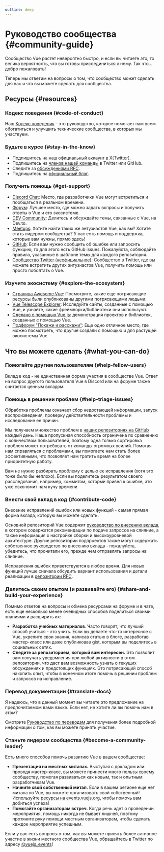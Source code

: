 ```yaml
---
outline: deep
---
```


# Руководство сообщества {#community-guide}

Сообщество Vue растет невероятно быстро, и если вы читаете это, то велика вероятность, что вы готовы присоединиться к нему. Так что... добро пожаловать!

Теперь мы ответим на вопросы о том, что сообщество может сделать для вас и что вы можете сделать для сообщества.

## Ресурсы {#resources}

### Кодекс поведения {#code-of-conduct}

Наш [Кодекс поведения](/about/coc) - это руководство, которое помогает нам всем обогатиться и улучшить технические сообщества, в которых мы участвуем.

### Будьте в курсе {#stay-in-the-know}

- Подпишитесь на наш [официальный аккаунт в X(Twitter)](https://twitter.com/vuejs).
- Подпишитесь на [членов нашей команды](./team) в Twitter или GitHub.
- Следите за [обсуждениями RFC](https://github.com/vuejs/rfcs).
- Подпишитесь на [официальный блог](https://blog.vuejs.org/).

### Получить помощь {#get-support}

- [Discord Chat](https://chat.vuejs.org/): Место, где разработчики Vue могут встретиться и пообщаться в реальном времени.
- [Форум](https://forum.vuejs.org/): Лучшее место, где можно задать вопросы и получить ответы о Vue и его экосистеме.
- [DEV Community](https://dev.to/t/vue): Делитесь и обсуждайте темы, связанные с Vue, на Dev.to.
- [Meetups](https://events.vuejs.org/meetups): Хотите найти таких же энтузиастов Vue, как вы? Хотите стать лидером сообщества? У нас есть помощь и поддержка, которые вам нужны, прямо здесь!
- [GitHub](https://github.com/vuejs): Если вам нужно сообщить об ошибке или запросить функцию, то для этого есть GitHub issues. Пожалуйста, соблюдайте правила, указанные в шаблоне темы для каждого репозитория.
- [Сообщество Twitter (неофициальное)](https://twitter.com/i/communities/1516368750634840064): Сообщество в Twitter, где вы можете встретить других энтузиастов Vue, получить помощь или просто поболтать о Vue.

### Изучите экосистему {#explore-the-ecosystem}

- [Страница Awesome Vue](https://github.com/vuejs/awesome-vue): Посмотрите, какие еще потрясающие ресурсы были опубликованы другими потрясающими людьми.
- [Vue Telescope Explorer](https://vuetelescope.com/explore): Исследуйте сайты, созданные с помощью Vue, и узнайте, какие фреймворки/библиотеки они используют.
- [Сделано с помощью Vue.js](https://madewithvuejs.com/): демонстрация проектов и библиотек, созданных с помощью Vue.
- [Подфорум "Покажи и расскажи"](https://forum.vuejs.org/c/show-and-tell): Еще одно отличное место, где можно посмотреть, что другие создали с помощью и для растущей экосистемы Vue.

## Что вы можете сделать {#what-you-can-do}

### Помогайте другим пользователям {#help-fellow-users}

Вклад в код - не единственная форма участия в сообществе Vue. Ответ на вопрос другого пользователя Vue в Discord или на форуме также считается ценным вкладом.

### Помощь в решении проблем {#help-triage-issues}

Обработка проблемы означает сбор недостающей информации, запуск воспроизведения, проверку действительности проблемы и исследование ее причин.

Мы получаем множество проблем в [наших репозиториях на GitHub](https://github.com/vuejs) каждый день. Наша пропускная способность ограничена по сравнению с количеством пользователей, поэтому одна только сортировка проблем может потребовать от команды огромных усилий. Помогая нам справляться с проблемами, вы помогаете нам стать более эффективными, что позволяет нам тратить время на более приоритетную работу.

Вам не нужно разбирать проблему с целью ее исправления (хотя это тоже было бы неплохо). Если вы поделитесь результатом своего расследования, например, коммитом, который привел к ошибке, это уже сэкономит нам кучу времени.

### Внести свой вклад в код {#contribute-code}

Внесение исправлений ошибок или новых функций - самая прямая форма вклада, которую вы можете сделать.

Основной репозиторий Vue содержит [руководство по внесению вклада](https://github.com/vuejs/core/blob/main/.github/contributing.md), в котором содержатся рекомендации по подаче запросов на слияние, а также информация о настройке сборки и высокоуровневой архитектуре. Другие репозитории подпроектов также могут содержать собственное руководство по внесению вклада - пожалуйста, убедитесь, что прочитали его, прежде чем отправлять запросы на слияние.

Исправления ошибок приветствуются в любое время. Для новых функций лучше сначала обсудить вариант использования и детали реализации в [репозитории RFC](https://github.com/vuejs/rfcs/discussions).

### Делитесь своим опытом (и развивайте его) {#share-and-build-your-experience}

Помимо ответов на вопросы и обмена ресурсами на форуме и в чате, есть еще несколько менее очевидных способов поделиться своими знаниями и расширить их:

- **Разработка учебных материалов**. Часто говорят, что лучший способ учиться - это учить. Если вы делаете что-то интересное с Vue, укрепите свои знания, написав статью в блоге, разработав мастер-класс или даже опубликовав gist, которым вы поделитесь в социальных сетях.
- **Следите за репозиторием, который вам интересен.** Это позволит вам получать уведомления при любой активности в этом репозитории, что даст вам возможность узнать о текущих обсуждениях и предстоящих функциях. Это потрясающий способ накопить опыт, чтобы в конечном итоге помочь в решении проблем и запросов на исправление.

### Перевод документации {#translate-docs}

Я надеюсь, что в данный момент вы читаете это предложение на предпочитаемом вами языке. Если нет, не хотите ли вы помочь нам в этом?

Смотрите [Руководство по переводам](/translations/) для получения более подробной информации о том, как вы можете принять участие.

### Станьте лидером сообщества {#become-a-community-leader}

Есть много способов помочь развитию Vue в вашем сообществе:

- **Презентация на местных митапах.** Выступая с докладом или проводя мастер-класс, вы можете принести много пользы своему сообществу, помогая развиваться как новым, так и опытным разработчикам Vue.
- **Начните свой собственный митап.** Если в вашем регионе еще нет митапа по Vue, вы можете организовать свой собственный! Используйте [ресурсы на events.vuejs.org](https://events.vuejs.org/resources/#getting-started), чтобы помочь вам добиться успеха!
- **Помогайте организаторам встреч.** Когда речь идет о проведении мероприятия, помощь никогда не бывает лишней, поэтому протяните руку помощи местным организаторам, чтобы сделать каждое мероприятие успешным.

Если у вас есть вопросы о том, как вы можете принять более активное участие в жизни местного сообщества Vue, обращайтесь в Twitter по адресу [@vuejs_events](https://www.twitter.com/vuejs_events)!
